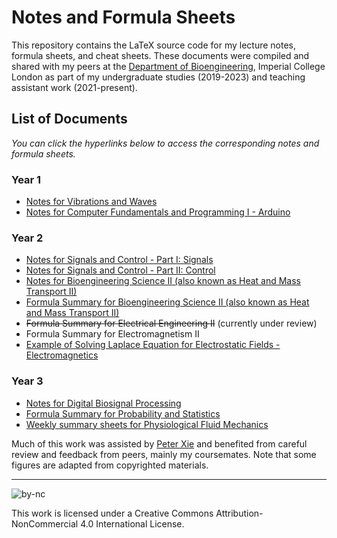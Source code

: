 # Notes and Formula Sheets

This repository contains the LaTeX source code for my lecture notes, formula sheets, and cheat sheets. These documents were compiled and shared with my peers at the [Department of Bioengineering](https://www.imperial.ac.uk/bioengineering), Imperial College London as part of my undergraduate studies (2019-2023) and teaching assistant work (2021-present).

## List of Documents

*You can click the hyperlinks below to access the corresponding notes and formula sheets.*

### Year 1
- [Notes for Vibrations and Waves](https://binghuan.li/Notes/files/Vibrations_and_Waves.pdf)
- [Notes for Computer Fundamentals and Programming I - Arduino](https://binghuan.li/Notes/files/BIOE40002/Arduino_notes.pdf)

### Year 2
- [Notes for Signals and Control - Part I: Signals](https://binghuan.li/Notes/files/BIOE50011/Signals_and_Control-Signals.pdf)
- [Notes for Signals and Control - Part II: Control](https://binghuan.li/Notes/files/BIOE50011/Signals_and_Control-Control.pdf)
- [Notes for Bioengineering Science II (also known as Heat and Mass Transport II)](https://binghuan.li/Notes/files/Heat_and_Mass_Transport.pdf)
- [Formula Summary for Bioengineering Science II (also known as Heat and Mass Transport II)](https://binghuan.li/Notes/files/Heat_and_Mass_Transport_formula_summary.pdf)
- ~~Formula Summary for Electrical Engineering II~~ (currently under review)
- Formula Summary for Electromagnetism II
- [Example of Solving Laplace Equation for Electrostatic Fields - Electromagnetics](https://binghuan.li/Notes/files/Laplace_Eqn_for_Electrostatic_Fields.pdf)

### Year 3
- [Notes for Digital Biosignal Processing](https://binghuan.li/Notes/files/DSP-Notes_ver2812.pdf)
- [Formula Summary for Probability and Statistics](https://binghuan.li/Notes/files/Probability_and_Statistics_formula_summary.pdf)
- [Weekly summary sheets for Physiological Fluid Mechanics](https://binghuan.li/Notes/files/BIOE60009/)

Much of this work was assisted by [Peter Xie](https://profiles.stanford.edu/peter-xie) and benefited from careful review and feedback from peers, mainly my coursemates. Note that some figures are adapted from copyrighted materials.

---

![by-nc](https://binghuan.li/_include/imgs/by-nc.svg)

This work is licensed under a Creative Commons Attribution-NonCommercial 4.0 International License.

